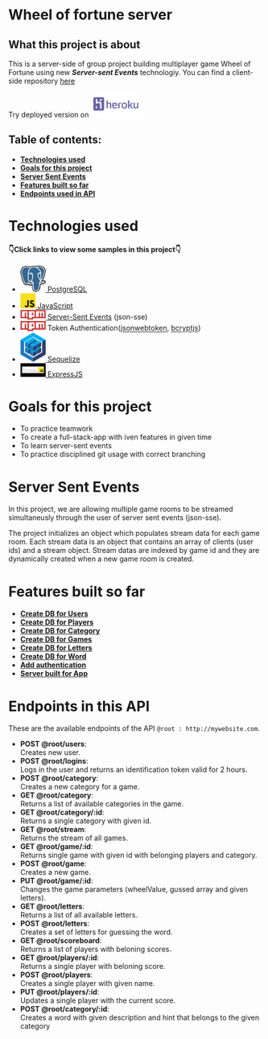 # Wheel of fortune server
## What this project is about

This is a server-side of group project building multiplayer game Wheel of Fortune using new ***Server-sent Events*** technologiy. 
You can find a client-side repository [here](https://github.com/malanchito/wheel-of-fortune-client)

Try deployed version on [<img src="badges/heroku.png" width="100">](https://wheel-of-fortune-server.herokuapp.com/)

## Table of contents:

- **[Technologies used](#technologies-used)**
- **[Goals for this project](#goals-for-this-project)**
- **[Server Sent Events](#server-sent-events)** 
- **[Features built so far ](#features-built-so-far)**
- **[Endpoints used in API](#endpoints-in-this-API)**

# Technologies used

#### 👇Click links to view some samples in this project👇

* [<img src="badges/postgres.png" width="50"> PostgreSQL](./auth/router.js)
* [<img src="badges/javascrip.png" width="30"> JavaScript](./index.js)
* [<img src="badges/Npm-logo.svg" width="50"> Server-Sent Events](https://www.npmjs.com/package/json-sse) (json-sse)
* <img src="badges/Npm-logo.svg" width="50"> Token Authentication([jsonwebtoken](./games/router.js), [bcryptjs](./users/router.js))
* [<img src="badges/sequelize.svg" width="50"> Sequelize](./Players/model.js)
* [<img src="badges/express.png" width="50"> ExpressJS](./index.js)

# Goals for this project

- To practice teamwork
- To create a full-stack-app with iven features in given time
- To learn server-sent events
- To practice disciplined git usage with correct branching

# Server Sent Events

In this project, we are allowing multiple game rooms to be streamed simultaneusly through the user of server sent events (json-sse).

The project initializes an object which populates stream data for each game room. Each stream data is an object that contains an array of clients (user ids) and a stream object. Stream datas are indexed by game id and they are dynamically created when a new game room is created.

# Features built so far

- **[Create DB for Users](./users)**
- **[Create DB for Players](./Players)**
- **[Create DB for Category](./category)**
- **[Create DB for Games](./games)**
- **[Create DB for Letters](./letters)**
- **[Create DB for Word](./word)**
- **[Add authentication](./auth)**
- **[Server built for App](./index.js)**

# Endpoints in this API

These are the available endpoints of the API `@root : http://mywebsite.com`.
* **POST @root/users**:  
    Creates new user.
    <br>
* **POST @root/logins**:  
    Logs in the user and returns an identification token valid for 2 hours.
    <br>
* **POST @root/category**:  
    Creates a new category for a game. 
    <br>
* **GET @root/category**:  
    Returns a list of available categories in the game.
    <br>
* **GET @root/category/:id**:  
    Returns a single category with given id.
    <br>
* **GET @root/stream**:  
    Returns the stream of all games.
    <br>
* **GET @root/game/:id**:  
    Returns single game with given id with belonging players and category.
    <br>
* **POST @root/game**:  
    Creates a new game.
    <br>
* **PUT @root/game/:id**:  
    Changes the game parameters (wheelValue, gussed array and given letters).
    <br>
* **GET @root/letters**:  
    Returns a list of all available letters.
    <br>
* **POST @root/letters**:  
    Creates a set of letters for guessing the word.
    <br>
* **GET @root/scoreboard**:\
    Returns a list of players with beloning scores.
    <br>
* **GET @root/players/:id**:\
    Returns a single player with beloning score.
    <br>
* **POST @root/players**:\
    Creates a single player with given name.
    <br>
* **PUT @root/players/:id**:\
    Updates a single player with the current score.
    <br>
* **POST @root/category/:id**:\
    Creates a word with given description and hint that belongs to the given category
